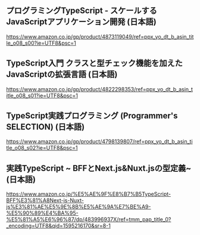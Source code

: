 ## プログラミングTypeScript - スケールするJavaScriptアプリケーション開発 (日本語)

https://www.amazon.co.jp/gp/product/4873119049/ref=ppx_yo_dt_b_asin_title_o08_s00?ie=UTF8&psc=1


## TypeScript入門 クラスと型チェック機能を加えたJavaScriptの拡張言語 (日本語)

https://www.amazon.co.jp/gp/product/4822298353/ref=ppx_yo_dt_b_asin_title_o08_s01?ie=UTF8&psc=1


## TypeScript実践プログラミング (Programmer's SELECTION) (日本語)

https://www.amazon.co.jp/gp/product/4798139807/ref=ppx_yo_dt_b_asin_title_o08_s02?ie=UTF8&psc=1

## 実践TypeScript ~ BFFとNext.js&Nuxt.jsの型定義~ (日本語)

https://www.amazon.co.jp/%E5%AE%9F%E8%B7%B5TypeScript-BFF%E3%81%A8Next-js-Nuxt-js%E3%81%AE%E5%9E%8B%E5%AE%9A%E7%BE%A9-%E5%90%89%E4%BA%95-%E5%81%A5%E6%96%87/dp/483996937X/ref=tmm_pap_title_0?_encoding=UTF8&qid=1595216170&sr=8-1